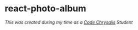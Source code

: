 # react-photo-album  
*This was created during my time as a [Code Chrysalis](https://codechrysalis.io) Student*

